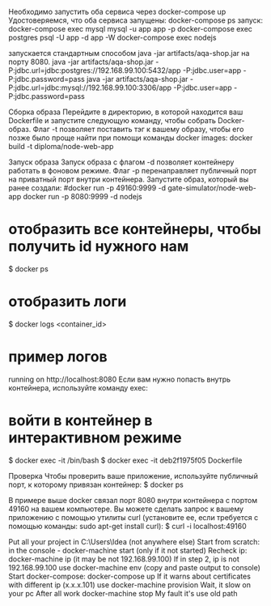 Необходимо запустить оба сервиса через docker-compose up
Удостоверяемся, что оба сервиса запущены: docker-compose ps
запуск:
docker-compose exec mysql mysql -u app app -p
docker-compose exec postgres psql -U app -d app -W
docker-compose exec nodejs

запускается стандартным способом java -jar artifacts/aqa-shop.jar на порту 8080.
java -jar artifacts/aqa-shop.jar -P:jdbc.url=jdbc:postgres://192.168.99.100:5432/app -P:jdbc.user=app -P:jdbc.password=pass
java -jar artifacts/aqa-shop.jar -P:jdbc.url=jdbc:mysql://192.168.99.100:3306/app -P:jdbc.user=app -P:jdbc.password=pass

Сборка образа
Перейдите в директорию, в которой находится ваш Dockerfile и запустите следующую команду, чтобы собрать Docker-образ. Флаг -t позволяет поставить тэг к вашему образу, чтобы его позже было проще найти при помощи команды docker images:
docker build -t diploma/node-web-app

Запуск образа
Запуск образа с флагом -d позволяет контейнеру работать в фоновом режиме. Флаг -p перенаправляет публичный порт на приватный порт внутри контейнера. Запустите образ, который вы ранее создали:
#docker run -p 49160:9999 -d gate-simulator/node-web-app
docker run -p 8080:9999 -d nodejs

# отобразить все контейнеры, чтобы получить id нужного нам
$ docker ps
# отобразить логи
$ docker logs <container_id>
# пример логов
running on http://localhost:8080
Если вам нужно попасть внутрь контейнера, используйте команду exec:
# войти в контейнер в интерактивном режиме
$ docker exec -it <container id> /bin/bash
$ docker exec -it deb2f1975f05 Dockerfile

Проверка
Чтобы проверить ваше приложение, используйте публичный порт, к которому привязан контейнер:
$ docker ps

В примере выше docker связал порт 8080 внутри контейнера с портом 49160 на вашем компьютере.
Вы можете сделать запрос к вашему приложению с помощью утилиты curl (установите ее, если требуется с помощью команды: sudo apt-get install curl):
$ curl -i localhost:49160



Put all your project in C:\Users\Idea (not anywhere else)
Start from scratch: in the console - docker-machine start (only if it not started)
Recheck ip: docker-machine ip (it may be not 192.168.99.100)
If in step 2, ip is not 192.168.99.100 use docker-machine env (copy and paste output to console)
Start docker-compose: docker-compose up
If it warns about certificates with different ip (x.x.x.101) use docker-machine provision
Wait, it slow on your pc
After all work docker-machine stop
My fault it's use old path